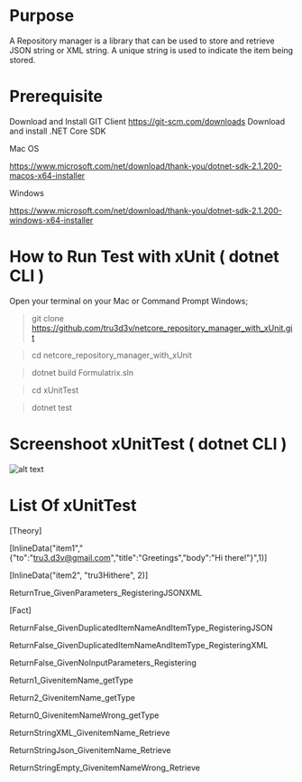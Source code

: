 # Purpose 
A Repository manager is a library that can be used to store and retrieve JSON string or XML string. A unique string is used to indicate the item being stored.

# Prerequisite
Download and Install GIT Client https://git-scm.com/downloads
Download and install .NET Core SDK

Mac OS

https://www.microsoft.com/net/download/thank-you/dotnet-sdk-2.1.200-macos-x64-installer

Windows

https://www.microsoft.com/net/download/thank-you/dotnet-sdk-2.1.200-windows-x64-installer

# How to Run Test with xUnit ( dotnet CLI )

Open your terminal on your Mac or Command Prompt Windows;

> git clone https://github.com/tru3d3v/netcore_repository_manager_with_xUnit.git

> cd netcore_repository_manager_with_xUnit

> dotnet build Formulatrix.sln 

> cd xUnitTest

> dotnet test


# Screenshoot xUnitTest ( dotnet CLI )
![alt text](https://cdn.pbrd.co/images/HnlP6Xk.png)


# List Of xUnitTest

[Theory]

[InlineData("item1","{\"to\":\"tru3.d3v@gmail.com\",\"title\":\"Greetings\",\"body\":\"Hi there!\"}",1)]

[InlineData("item2", "<to>tru3</to><title>Greetings</title><body>Hithere</body>", 2)]

ReturnTrue_GivenParameters_RegisteringJSONXML

[Fact]

ReturnFalse_GivenDuplicatedItemNameAndItemType_RegisteringJSON

ReturnFalse_GivenDuplicatedItemNameAndItemType_RegisteringXML

ReturnFalse_GivenNoInputParameters_Registering

Return1_GivenitemName_getType

Return2_GivenitemName_getType

Return0_GivenitemNameWrong_getType

ReturnStringXML_GivenitemName_Retrieve

ReturnStringJson_GivenitemName_Retrieve

ReturnStringEmpty_GivenitemNameWrong_Retrieve



